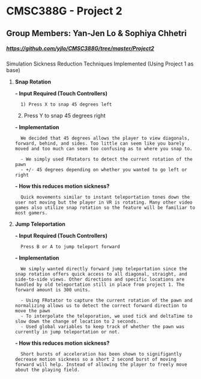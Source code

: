 # CMSC388G - Project 2
## Group Members: Yan-Jen Lo & Sophiya Chhetri
##### https://github.com/yjlo/CMSC388G/tree/master/Project2
Simulation Sickness Reduction Techniques Implemented (Using Project 1 as base)
1) **Snap Rotation**

   **- Input Required (Touch Controllers)**

         1) Press X to snap 45 degrees left

	 2) Press Y to snap 45 degrees right

   **- Implementation**

         We decided that 45 degrees allows the player to view diagonals, forward, behind, and sides. Too little can seem like you barely moved and too much can seem too confusing as to where you snap to.

         - We simply used FRotators to detect the current rotation of the pawn
         - +/- 45 degrees depending on whether you wanted to go left or right

   **- How this reduces motion sickness?**

         Quick movements similar to instant teleportation tones down the user not moving but the player in VR is rotating. Many other video games also utilize snap rotation so the feature will be familiar to most gamers.

2) **Jump Teleportation**

     **- Input Required (Touch Controllers)**

         Press B or A to jump teleport forward

     **- Implementation**

         We simply wanted directly forward jump teleportation since the snap rotation offers quick access to all diagonal, straight, and side-to-side views. Other directions and specific locations are handled by old teleportation still in place from project 1. The forward amount is 300 units.

         - Using FRotator to capture the current rotation of the pawn and normalizing allows us to detect the correct forward direction to move the pawn
         - To interpolate the teleporation, we used tick and deltaTime to slow down the change of location to 2 seconds.
         - Used global variables to keep track of whether the pawn was currently in jump teleportation or not.

     **- How this reduces motion sickness?**

         Short bursts of acceleration has been shown to signifigantly decrease motion sickness so a short 2 second burst of moving forward will help. Instead of allowing the player to freely move about the playing field.
